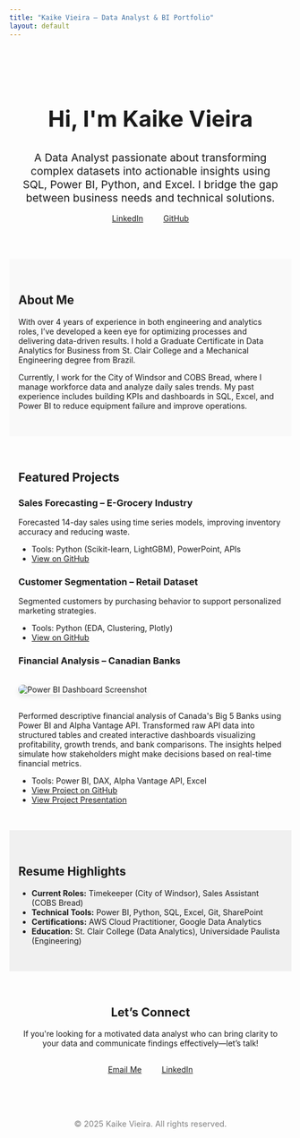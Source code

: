 ```yaml
---
title: "Kaike Vieira – Data Analyst & BI Portfolio"
layout: default
---
```


<!-- Hero Section -->
<section style="padding: 3rem 1rem; text-align: center;">
  <h1 style="font-size: 2.5rem; font-weight: bold;">Hi, I'm Kaike Vieira</h1>
  <p style="font-size: 1.2rem; max-width: 800px; margin: auto;">A Data Analyst passionate about transforming complex datasets into actionable insights using SQL, Power BI, Python, and Excel. I bridge the gap between business needs and technical solutions.</p>
  <a href="https://www.linkedin.com/in/kaikevieira/" style="margin: 1rem; display: inline-block;">LinkedIn</a>
  <a href="https://github.com/kaikesvieira" style="margin: 1rem; display: inline-block;">GitHub</a>
</section>

<!-- About Section -->
<section style="padding: 2rem 1rem; background-color: #f9f9f9;">
  <h2>About Me</h2>
  <p>
    With over 4 years of experience in both engineering and analytics roles, I’ve developed a keen eye for optimizing processes and delivering data-driven results.
    I hold a Graduate Certificate in Data Analytics for Business from St. Clair College and a Mechanical Engineering degree from Brazil.
  </p>
  <p>
    Currently, I work for the City of Windsor and COBS Bread, where I manage workforce data and analyze daily sales trends. My past experience includes building KPIs and dashboards in SQL, Excel, and Power BI to reduce equipment failure and improve operations.
  </p>
</section>

<!-- Portfolio Section -->
<section style="padding: 2rem 1rem;">
  <h2>Featured Projects</h2>

  <div>
    <h3>Sales Forecasting – E-Grocery Industry</h3>
    <p>Forecasted 14-day sales using time series models, improving inventory accuracy and reducing waste.</p>
    <ul>
      <li>Tools: Python (Scikit-learn, LightGBM), PowerPoint, APIs</li>
      <li><a href="https://github.com/kaikesvieira/kaikevieira-data-portfolio/tree/main/sales-forecasting">View on GitHub</a></li>
    </ul>
  </div>

  <div>
    <h3>Customer Segmentation – Retail Dataset</h3>
    <p>Segmented customers by purchasing behavior to support personalized marketing strategies.</p>
    <ul>
      <li>Tools: Python (EDA, Clustering, Plotly)</li>
      <li><a href="https://github.com/kaikesvieira/kaikevieira-data-portfolio/tree/main/customer-segmentation">View on GitHub</a></li>
    </ul>
  </div>

  <div>
    <h3>Financial Analysis – Canadian Banks</h3>
    <img src="tree/main/assets/big5_2.png" alt="Power BI Dashboard Screenshot" style="max-width:100%; height:auto; border-radius: 8px; box-shadow: 0 4px 10px rgba(0,0,0,0.1); margin: 1rem 0;">
    <p>
      Performed descriptive financial analysis of Canada's Big 5 Banks using Power BI and Alpha Vantage API. 
      Transformed raw API data into structured tables and created interactive dashboards visualizing profitability, growth trends, and bank comparisons. 
      The insights helped simulate how stakeholders might make decisions based on real-time financial metrics.
    </p>
    <ul>
      <li>Tools: Power BI, DAX, Alpha Vantage API, Excel</li>
      <li><a href="https://github.com/kaikesvieira/kaikevieira-data-portfolio/tree/main/financial-analysis">View Project on GitHub</a></li>
      <li><a href="https://kaikesvieira.github.io/kaikevieira/assets/Big5CanadianBanks_Presentation.pdf">View Project Presentation</a></li>
    </ul>
  </div>
</section>

<!-- Resume Section -->
<section style="padding: 2rem 1rem; background-color: #f0f0f0;">
  <h2>Resume Highlights</h2>
  <ul>
    <li><strong>Current Roles:</strong> Timekeeper (City of Windsor), Sales Assistant (COBS Bread)</li>
    <li><strong>Technical Tools:</strong> Power BI, Python, SQL, Excel, Git, SharePoint</li>
    <li><strong>Certifications:</strong> AWS Cloud Practitioner, Google Data Analytics</li>
    <li><strong>Education:</strong> St. Clair College (Data Analytics), Universidade Paulista (Engineering)</li>
  </ul>
</section>

<!-- Call to Action -->
<section style="padding: 2rem 1rem; text-align: center;">
  <h2>Let’s Connect</h2>
  <p>If you're looking for a motivated data analyst who can bring clarity to your data and communicate findings effectively—let’s talk!</p>
  <a href="mailto:vieirakaike@icloud.com" style="display: inline-block; margin: 1rem;">Email Me</a>
  <a href="https://www.linkedin.com/in/kaikevieira/" style="display: inline-block; margin: 1rem;">LinkedIn</a>
</section>

<!-- Footer -->
<footer style="text-align: center; padding: 2rem; font-size: 0.9rem; color: gray;">
  © 2025 Kaike Vieira. All rights reserved.
</footer>

